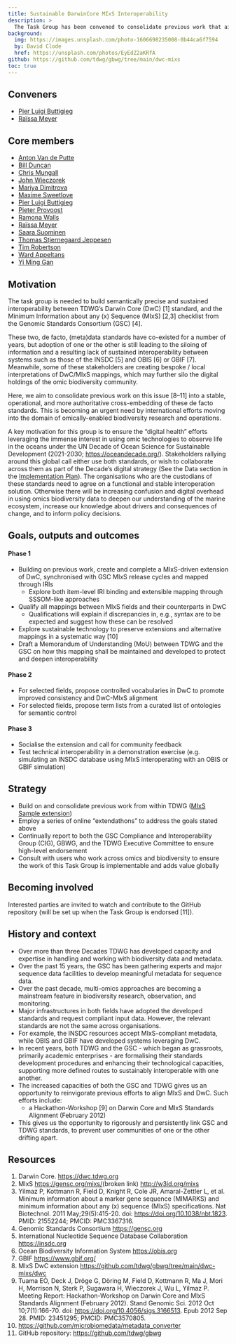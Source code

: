 ```yaml
---
title: Sustainable DarwinCore MIxS Interoperability
description: >
  The Task Group has been convened to consolidate previous work that aimed to prevent siloed (meta)data standards development in the omics and broader biodiversity communities. The TG will leverage procedural and technical advancements in TDWG and the GSC to develop a sustainably interoperable MIxS-driven extension of DwC. The result will ensure that data produced in either MIxS- or DwC-compliant form can be automatically brokered between user communities, bringing the communities closer together.
background:
  img: https://images.unsplash.com/photo-1606698235008-0b44ca6f7594
  by: David Clode
  href: https://unsplash.com/photos/EyEdZ2aKRfA
github: https://github.com/tdwg/gbwg/tree/main/dwc-mixs
toc: true
---
```


## Conveners

- [Pier Luigi Buttigieg](https://orcid.org/0000-0002-4366-3088)
- [Raïssa Meyer](https://orcid.org/0000-0002-2996-719X)

## Core members

- [Anton Van de Putte](https://orcid.org/0000-0003-1336-5554)
- [Bill Duncan](https://orcid.org/0000-0001-9625-1899)
- [Chris Mungall](https://orcid.org/0000-0002-6601-2165)
- [John Wieczorek](https://orcid.org/0000-0003-1144-0290)
- [Mariya Dimitrova](https://orcid.org/0000-0002-8083-6048)
- [Maxime Sweetlove](https://orcid.org/0000-0003-3770-3714)
- [Pier Luigi Buttigieg](https://orcid.org/0000-0002-4366-3088)
- [Pieter Provoost](https://orcid.org/0000-0002-4236-0384)
- [Ramona Walls](https://orcid.org/0000-0001-8815-0078)
- [Raïssa Meyer](https://orcid.org/0000-0002-2996-719X)
- [Saara Suominen](https://orcid.org/0000-0001-9401-8460)
- [Thomas Stjernegaard Jeppesen](https://orcid.org/0000-0003-1691-239X)
- [Tim Robertson](https://orcid.org/0000-0001-6215-3617)
- [Ward Appeltans](https://orcid.org/0000-0002-3237-4547)
- [Yi Ming Gan](https://orcid.org/0000-0001-7087-2646)

## Motivation

The task group is needed to build semantically precise and sustained interoperability between TDWG’s Darwin Core (DwC) [1] standard, and the Minimum Information about any (x) Sequence (MIxS) [2,3] checklist from the Genomic Standards Consortium (GSC) [4].

These two, de facto, (meta)data standards have co-existed for a number of years, but adoption of one or the other is still leading to the siloing of information and a resulting lack of sustained interoperability between systems such as those of the INSDC [5] and OBIS [6] or GBIF [7]. Meanwhile, some of these stakeholders are creating bespoke / local interpretations of DwC/MIxS mappings, which may further silo the digital holdings of the omic biodiversity community.

Here, we aim to consolidate previous work on this issue [8–11] into a stable, operational, and more authoritative cross-embedding of these de facto standards. This is becoming an urgent need by international efforts moving into the domain of omically-enabled biodiversity research and operations.

A key motivation for this group is to ensure the “digital health” efforts leveraging the immense interest in using omic technologies to observe life in the oceans under the UN Decade of Ocean Science for Sustainable Development (2021-2030; <https://oceandecade.org/>). Stakeholders rallying around this global call either use both standards, or wish to collaborate across them as part of the Decade’s digital strategy (See the Data section in the [Implementation Plan](https://www.oceandecade.org/assets/uploads/documents/Ocean-Decade-Implementation-Plan-Version-2-0-min_1596634145.pdf)). The organisations who are the custodians of these standards need to agree on a functional and stable interoperation solution. Otherwise there will be increasing confusion and digital overhead in using omics biodiversity data to deepen our understanding of the marine ecosystem, increase our knowledge about drivers and consequences of change, and to inform policy decisions.

## Goals, outputs and outcomes

#### Phase 1

- Building on previous work, create and complete a MIxS-driven extension of DwC, synchronised with GSC MIxS release cycles and mapped through IRIs
    - Explore both item-level IRI binding and extensible mapping through SSSOM-like approaches
- Qualify all mappings between MIxS fields and their counterparts in DwC
    - Qualifications will explain if discrepancies in, e.g., syntax are to be expected and suggest how these can be resolved
- Explore sustainable technology to preserve extensions and alternative mappings in a systematic way [10]
- Draft a Memorandum of Understanding (MoU) between TDWG and the GSC on how this mapping shall be maintained and developed to protect and deepen interoperability

#### Phase 2

- For selected fields, propose controlled vocabularies in DwC to promote improved consistency and DwC-MIxS alignment
- For selected fields, propose term lists from a curated list of ontologies for semantic control

#### Phase 3

- Socialise the extension and call for community feedback
- Test technical interoperability in a demonstration exercise (e.g. simulating an INSDC database using MIxS interoperating with an OBIS or GBIF simulation)

## Strategy

- Build on and consolidate previous work from within TDWG ([MIxS Sample extension](http://rs.gbif.org/sandbox/extension/mixs_sample.xml))
- Employ a series of online “extendathons” to address the goals stated above
- Continually report to both the GSC Compliance and Interoperability Group (CIG), GBWG, and the TDWG Executive Committee to ensure high-level endorsement
- Consult with users who work across omics and biodiversity to ensure the work of this Task Group is implementable and adds value globally

## Becoming involved

Interested parties are invited to watch and contribute to the GitHub repository (will be set up when the Task Group is endorsed [11]).

## History and context

- Over more than three Decades TDWG has developed capacity and expertise in handling and working with biodiversity data and metadata.
- Over the past 15 years, the GSC has been gathering experts and major sequence data facilities to develop meaningful metadata for sequence data.
- Over the past decade, multi-omics approaches are becoming a mainstream feature in biodiversity research, observation, and monitoring.
- Major infrastructures in both fields have adopted the developed standards and request compliant input data. However, the relevant standards are not the same across organisations.
- For example, the INSDC resources accept MIxS-compliant metadata, while OBIS and GBIF have developed systems leveraging DwC.
- In recent years, both TDWG and the GSC - which began as grassroots, primarily academic enterprises - are formalising their standards development procedures and enhancing their technological capacities, supporting more defined routes to sustainably interoperable with one another.
- The increased capacities of both the GSC and TDWG gives us an opportunity to reinvigorate previous efforts to align MIxS and DwC. Such efforts include:
    - a Hackathon-Workshop [9] on Darwin Core and MIxS Standards Alignment (February 2012)
- This gives us the opportunity to rigorously and persistently link GSC and TDWG standards, to prevent user communities of one or the other drifting apart.

## Resources

1. Darwin Core. <https://dwc.tdwg.org>
2. MIxS <https://gensc.org/mixs/>(broken link) <http://w3id.org/mixs>
3. Yilmaz P, Kottmann R, Field D, Knight R, Cole JR, Amaral-Zettler L, et al. Minimum information about a marker gene sequence (MIMARKS) and minimum information about any (x) sequence (MIxS) specifications. Nat Biotechnol. 2011 May;29(5):415-20. doi: <https://doi.org/10.1038/nbt.1823>. PMID: 21552244; PMCID: PMC3367316.
4. Genomic Standards Consortium <https://gensc.org>
5. International Nucleotide Sequence Database Collaboration <https://insdc.org>
6. Ocean Biodiversity Information System <https://obis.org>
7. GBIF <https://www.gbif.org/>
8. MIxS DwC extension <https://github.com/tdwg/gbwg/tree/main/dwc-mixs/dwc>
9. Tuama EÓ, Deck J, Dröge G, Döring M, Field D, Kottmann R, Ma J, Mori H, Morrison N, Sterk P, Sugawara H, Wieczorek J, Wu L, Yilmaz P. Meeting Report: Hackathon-Workshop on Darwin Core and MIxS Standards Alignment (February 2012). Stand Genomic Sci. 2012 Oct 10;7(1):166-70. doi: <https://doi.org/10.4056/sigs.3166513>. Epub 2012 Sep 28. PMID: 23451295; PMCID: PMC3570805.
10. <https://github.com/microbiomedata/metadata_converter>
11. GitHub repository: <https://github.com/tdwg/gbwg>
